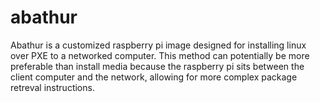 # abathur

Abathur is a customized raspberry pi image designed for installing linux over PXE to a networked computer.
This method can potentially be more preferable than install media because the raspberry pi sits between the client computer and the network, allowing for more complex package retreval instructions.
